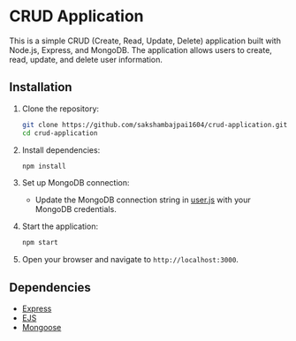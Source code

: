 # CRUD Application

This is a simple CRUD (Create, Read, Update, Delete) application built with Node.js, Express, and MongoDB. The application allows users to create, read, update, and delete user information.

## Installation

1. Clone the repository:
    ```sh
    git clone https://github.com/sakshambajpai1604/crud-application.git
    cd crud-application
    ```

2. Install dependencies:
    ```sh
    npm install
    ```

3. Set up MongoDB connection:
    - Update the MongoDB connection string in [user.js](http://_vscodecontentref_/7) with your MongoDB credentials.

4. Start the application:
    ```sh
    npm start
    ```

5. Open your browser and navigate to `http://localhost:3000`.

## Dependencies

- [Express](https://expressjs.com/)
- [EJS](https://ejs.co/)
- [Mongoose](https://mongoosejs.com/)
